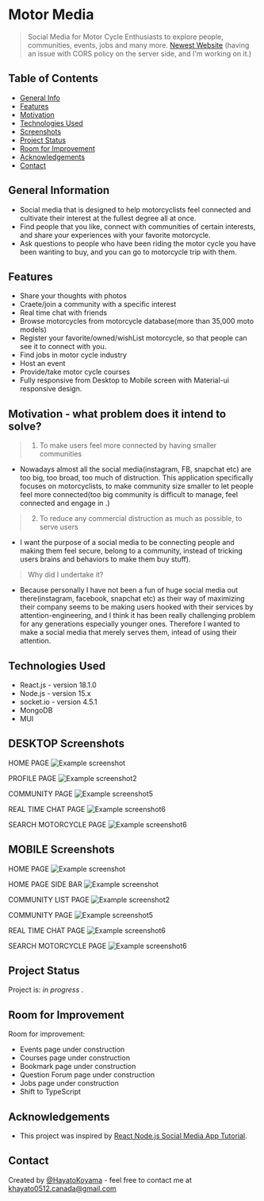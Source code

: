 # Motor Media
> Social Media for Motor Cycle Enthusiasts to explore people, communities, events, jobs and many more.
>  [Newest Website](https://cheerful-fairy-1eee98.netlify.app/) (having an issue with CORS policy on the server side, and I'm working on it.)
## Table of Contents
* [General Info](#general-information)
* [Features](#features)
* [Motivation](#motivation--what-problem-does-it-intend-to-solve?)
* [Technologies Used](#technologies-used)
* [Screenshots](#screenshots)
* [Project Status](#project-status)
* [Room for Improvement](#room-for-improvement)
* [Acknowledgements](#acknowledgements)
* [Contact](#contact)
<!-- * [License](#license) -->
<!--
* [Setup](#setup)
* [Usage](#usage)
-->
<!--  what is it? for what ? and how??  -->
## General Information
- Social media that is designed to help motorcyclists feel connected and cultivate their interest at the fullest degree all at once.
- Find people that you like, connect with communities of certain interests, and share your experiences with your favorite motorcycle. 
- Ask questions to people who have been riding the motor cycle you have been wanting to buy, and you can go to motorcycle trip with them.

<!-- what to say? chat, connect with community, search motorcycle and connect with people who has those. find jobs, host an event, provide some courses -->
## Features
- Share your thoughts with photos
- Craete/join a community with a specific interest
- Real time chat with friends
- Browse motorcycles from motorcycle database(more than 35,000 moto models)
- Register your favorite/owned/wishList motorcycle, so that people can see it to connect with you.
- Find jobs in motor cycle industry
- Host an event
- Provide/take motor cycle courses
- Fully responsive from Desktop to Mobile screen with Material-ui responsive design.


## Motivation - what problem does it intend to solve?

> 1. To make users feel more connected by having smaller communities
- Nowadays almost all the social media(instagram, FB, snapchat etc) are too big, too broad, too much of distruction. This application specifically focuses on motorcyclists, to make community size smaller to let people feel more connected(too big community is difficult to manage, feel connected and engage in .)
> 2. To reduce any commercial distruction as much as possible, to serve users
-   I want the purpose of a social media to be connecting people and making them feel secure, belong to a community, instead of tricking users brains and behaviors to make them buy stuff).  

> Why did I undertake it?
- Because personally I have not been a fun of huge social media out there(instagram, facebook, snapchat etc) as their way of maximizing their company seems to be making users hooked with their services by attention-engineering, and I think it has been really challenging problem for any generations especially younger ones. Therefore I wanted to make a social media that merely serves them, intead of using their attention.
<!-- You don't have to answer all the questions - just the ones relevant to your project. -->




## Technologies Used
- React.js - version 18.1.0
- Node.js - version 15.x
- socket.io - version 4.5.1
- MongoDB 
- MUI


## DESKTOP Screenshots
HOME PAGE
![Example screenshot](./images/RES1.png)

PROFILE PAGE
![Example screenshot2](./images/RES2.png)

COMMUNITY PAGE
![Example screenshot5](./images/RES3.png)

REAL TIME CHAT PAGE
![Example screenshot6](./images/RES4.png)

SEARCH MOTORCYCLE PAGE
![Example screenshot6](./images/RES4.png)

## MOBILE  Screenshots
HOME PAGE
![Example screenshot](./images/RES6.png)

HOME PAGE SIDE BAR
![Example screenshot](./images/RES7.png)

COMMUNITY LIST PAGE
![Example screenshot2](./images/RES8.png)

COMMUNITY PAGE
![Example screenshot5](./images/RES9.png)

REAL TIME CHAT PAGE
![Example screenshot6](./images/RES10.png)

SEARCH MOTORCYCLE PAGE
![Example screenshot6](./images/RES11.png)
<!-- If you have screenshots you'd like to share, include them here. -->

<!--
## Setup
What are the project requirements/dependencies? Where are they listed? A requirements.txt or a Pipfile.lock file perhaps? Where is it located?

Proceed to describe how to install / setup one's local environment / get started with the project.


## Usage
How does one go about using it?
Provide various use cases and code examples here.

`write-your-code-here`
-->

## Project Status
Project is: _in progress_ .


## Room for Improvement
Room for improvement:
- Events page under construction
- Courses page under construction
- Bookmark page under construction
- Question Forum page under construction
- Jobs page under construction
- Shift to TypeScript

## Acknowledgements
- This project was inspired by [React Node.js Social Media App Tutorial](https://www.youtube.com/watch?v=pFHyZvVxce0&t=4961s).


## Contact
Created by [@HayatoKoyama](https://github.com/Hayato0512) - feel free to contact me at khayato0512.canada@gmail.com 


<!-- Optional -->
<!-- ## License -->
<!-- This project is open source and available under the [... License](). -->

<!-- You don't have to include all sections - just the one's relevant to your project -->
